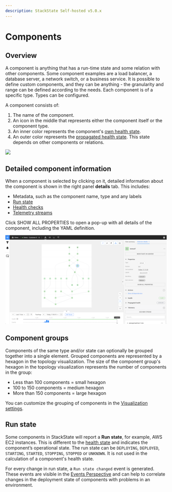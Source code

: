 ```yaml
---
description: StackState Self-hosted v5.0.x
---
```


# Components

## Overview

A component is anything that has a run-time state and some relation with other components. Some component examples are a load balancer, a database server, a network switch, or a business service. It is possible to define custom components, and they can be anything - the granularity and range can be defined according to the needs. Each component is of a specific type. Types can be configured.

A component consists of:

1. The name of the component.
2. An icon in the middle that represents either the component itself or the component type.
3. An inner color represents the component's [own health state](/use/health-state/about-health-state.md#element-health-state).
4. An outer color represents the [propagated health state](/use/health-state/about-health-state.md#propagated-health-state). This state depends on other components or relations.

![](/.gitbook/assets/021_topology_elements.png)

## Detailed component information

When a component is selected by clicking on it, detailed information about the component is shown in the right panel **details** tab. This includes:

* Metadata, such as the component name, type and any labels
* [Run state](/use/concepts/components.md#run-state)
* [Health checks](/use/health-state/add-a-health-check.md)
* [Telemetry streams](/use/metrics-and-events/telemetry_streams.md)

Click SHOW ALL PROPERTIES to open a pop-up with all details of the component, including the YAML definition.

![Detailed component information](/.gitbook/assets/v50_component_with_details.png)

## Component groups

Components of the same type and/or state can optionally be grouped together into a single element. Grouped components are represented by a hexagon in the topology visualization. The size of the component group's hexagon in the topology visualization represents the number of components in the group:

* Less than 100 components = small hexagon
* 100 to 150 components = medium hexagon
* More than 150 components = large hexagon

You can customize the grouping of components in the [Visualization settings](/use/stackstate-ui/views/visualization_settings.md).

## Run state

Some components in StackState will report a **Run state**, for example, AWS EC2 instances. This is different to the [health state](/use/health-state/about-health-state.md) and indicates the component’s operational state. The run state can be `DEPLOYING`, `DEPLOYED`, `STARTING`, `STARTED`, `STOPPING`, `STOPPED` or `UNKNOWN`. It is not used in the calculation of a component's health state.

For every change in run state, a `Run state changed` event is generated. These events are visible in the [Events Perspective](/use/stackstate-ui/perspectives/events_perspective.md) and can help to correlate changes in the deployment state of components with problems in an environment.